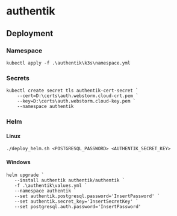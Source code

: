 # authentik

## Deployment

### Namespace

```
kubectl apply -f .\authentik\k3s\namespace.yml
```

### Secrets
```
kubectl create secret tls authentik-cert-secret `
    --cert=D:\certs\auth.webstorm.cloud-crt.pem `
    --key=D:\certs\auth.webstorm.cloud-key.pem `
    --namespace authentik
```

### Helm

#### Linux
```
./deploy_helm.sh <POSTGRESQL_PASSWORD> <AUTHENTIK_SECRET_KEY>
```

#### Windows
```
helm upgrade `
   --install authentik authentik/authentik `
   -f .\authentik\values.yml `
   --namespace authentik `
   --set authentik.postgresql.password='InsertPassword' `
   --set authentik.secret_key='InsertSecretKey' `
   --set postgresql.auth.password='InsertPassword'
```